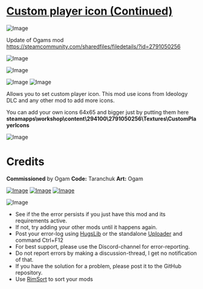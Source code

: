 # [Custom player icon (Continued)]()

![Image](https://i.imgur.com/buuPQel.png)

Update of Ogams mod https://steamcommunity.com/sharedfiles/filedetails/?id=2791050256

![Image](https://i.imgur.com/pufA0kM.png)
	
![Image](https://i.imgur.com/Z4GOv8H.png)

![Image](https://i.imgur.com/tE28cZ7.gif)
![Image](https://i.imgur.com/B5Zgrb1.png)

Allows you to set custom player icon.
This mod use icons from Ideology DLC and any other mod to add more icons.

You can add your own icons 64x65 and bigger just by putting them here **steamapps\workshop\content\294100\2791050256\Textures\CustomPlayerIcons**

![Image](https://i.imgur.com/6oqPvaw.png)

# Credits

**Commissioned** by Ogam
**Code:** Taranchuk
**Art:** Ogam 

[![Image](https://i.imgur.com/ABiEe4Z.png)](https://discord.gg/fGejcxbSY5)
[![Image](https://i.imgur.com/4dcuWk2.png)](https://boosty.to/solparum)
[![Image](https://i.imgur.com/cfoFEMA.png)](https://discord.gg/7befJWr9xS)

![Image](https://i.imgur.com/PwoNOj4.png)



-  See if the the error persists if you just have this mod and its requirements active.
-  If not, try adding your other mods until it happens again.
-  Post your error-log using [HugsLib](https://steamcommunity.com/workshop/filedetails/?id=818773962) or the standalone [Uploader](https://steamcommunity.com/sharedfiles/filedetails/?id=2873415404) and command Ctrl+F12
-  For best support, please use the Discord-channel for error-reporting.
-  Do not report errors by making a discussion-thread, I get no notification of that.
-  If you have the solution for a problem, please post it to the GitHub repository.
-  Use [RimSort](https://github.com/RimSort/RimSort/releases/latest) to sort your mods


